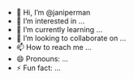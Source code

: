 - 👋 Hi, I’m @janiperman
- 👀 I’m interested in ...
- 🌱 I’m currently learning ...
- 💞️ I’m looking to collaborate on ...
- 📫 How to reach me ...
- 😄 Pronouns: ...
- ⚡ Fun fact: ...

<!---
janiperman/janiperman is a ✨ special ✨ repository because its `README.md` (this file) appears on your GitHub profile.
You can click the Preview link to take a look at your changes.
--->
